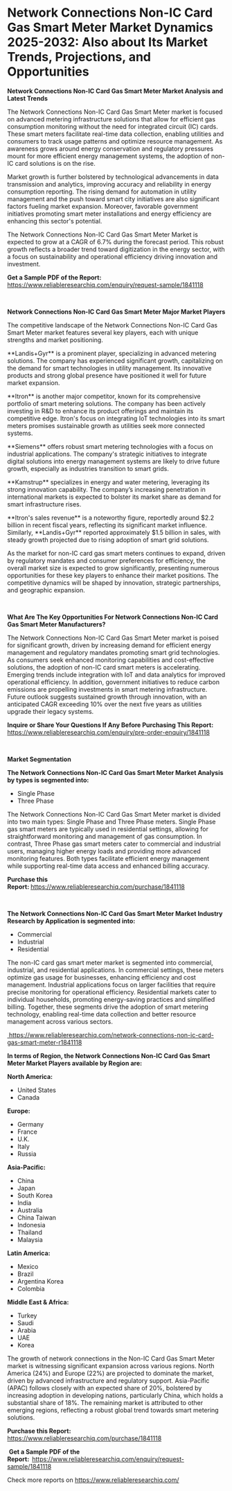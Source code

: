 <p><h1>Network Connections Non-IC Card Gas Smart Meter Market Dynamics 2025-2032: Also about Its Market Trends, Projections, and Opportunities</h1></p><p><strong>Network Connections Non-IC Card Gas Smart Meter Market Analysis and Latest Trends</strong></p>
<p><p>The Network Connections Non-IC Card Gas Smart Meter market is focused on advanced metering infrastructure solutions that allow for efficient gas consumption monitoring without the need for integrated circuit (IC) cards. These smart meters facilitate real-time data collection, enabling utilities and consumers to track usage patterns and optimize resource management. As awareness grows around energy conservation and regulatory pressures mount for more efficient energy management systems, the adoption of non-IC card solutions is on the rise.</p><p>Market growth is further bolstered by technological advancements in data transmission and analytics, improving accuracy and reliability in energy consumption reporting. The rising demand for automation in utility management and the push toward smart city initiatives are also significant factors fueling market expansion. Moreover, favorable government initiatives promoting smart meter installations and energy efficiency are enhancing this sector's potential.</p><p>The Network Connections Non-IC Card Gas Smart Meter Market is expected to grow at a CAGR of 6.7% during the forecast period. This robust growth reflects a broader trend toward digitization in the energy sector, with a focus on sustainability and operational efficiency driving innovation and investment.</p></p>
<p><strong>Get a Sample PDF of the Report:&nbsp;</strong> <a href="https://www.reliableresearchiq.com/enquiry/request-sample/1841118?utm_campaign=3437&utm_medium=2&utm_source=Github&utm_content=ia&utm_term=12042025&utm_id=network-connections-non-ic-card-gas-smart-meter">https://www.reliableresearchiq.com/enquiry/request-sample/1841118</a></p>
<p>&nbsp;</p>
<p><strong>Network Connections Non-IC Card Gas Smart Meter Major Market Players</strong></p>
<p><p>The competitive landscape of the Network Connections Non-IC Card Gas Smart Meter market features several key players, each with unique strengths and market positioning.</p><p>**Landis+Gyr** is a prominent player, specializing in advanced metering solutions. The company has experienced significant growth, capitalizing on the demand for smart technologies in utility management. Its innovative products and strong global presence have positioned it well for future market expansion.</p><p>**Itron** is another major competitor, known for its comprehensive portfolio of smart metering solutions. The company has been actively investing in R&D to enhance its product offerings and maintain its competitive edge. Itron's focus on integrating IoT technologies into its smart meters promises sustainable growth as utilities seek more connected systems.</p><p>**Siemens** offers robust smart metering technologies with a focus on industrial applications. The company's strategic initiatives to integrate digital solutions into energy management systems are likely to drive future growth, especially as industries transition to smart grids.</p><p>**Kamstrup** specializes in energy and water metering, leveraging its strong innovation capability. The company’s increasing penetration in international markets is expected to bolster its market share as demand for smart infrastructure rises.</p><p>**Itron's sales revenue** is a noteworthy figure, reportedly around $2.2 billion in recent fiscal years, reflecting its significant market influence. Similarly, **Landis+Gyr** reported approximately $1.5 billion in sales, with steady growth projected due to rising adoption of smart grid solutions.</p><p>As the market for non-IC card gas smart meters continues to expand, driven by regulatory mandates and consumer preferences for efficiency, the overall market size is expected to grow significantly, presenting numerous opportunities for these key players to enhance their market positions. The competitive dynamics will be shaped by innovation, strategic partnerships, and geographic expansion.</p></p>
<p>&nbsp;</p>
<p><strong>What Are The Key Opportunities For Network Connections Non-IC Card Gas Smart Meter Manufacturers?</strong></p>
<p><p>The Network Connections Non-IC Card Gas Smart Meter market is poised for significant growth, driven by increasing demand for efficient energy management and regulatory mandates promoting smart grid technologies. As consumers seek enhanced monitoring capabilities and cost-effective solutions, the adoption of non-IC card smart meters is accelerating. Emerging trends include integration with IoT and data analytics for improved operational efficiency. In addition, government initiatives to reduce carbon emissions are propelling investments in smart metering infrastructure. Future outlook suggests sustained growth through innovation, with an anticipated CAGR exceeding 10% over the next five years as utilities upgrade their legacy systems.</p></p>
<p><strong>Inquire or Share Your Questions If Any Before Purchasing This Report:</strong> <a href="https://www.reliableresearchiq.com/enquiry/pre-order-enquiry/1841118?utm_campaign=3437&utm_medium=2&utm_source=Github&utm_content=ia&utm_term=12042025&utm_id=network-connections-non-ic-card-gas-smart-meter">https://www.reliableresearchiq.com/enquiry/pre-order-enquiry/1841118</a></p>
<p>&nbsp;</p>
<p><strong>Market Segmentation</strong></p>
<p><strong>The Network Connections Non-IC Card Gas Smart Meter Market Analysis by types is segmented into:</strong></p>
<p><ul><li>Single Phase</li><li>Three Phase</li></ul></p>
<p><p>The Network Connections Non-IC Card Gas Smart Meter market is divided into two main types: Single Phase and Three Phase meters. Single Phase gas smart meters are typically used in residential settings, allowing for straightforward monitoring and management of gas consumption. In contrast, Three Phase gas smart meters cater to commercial and industrial users, managing higher energy loads and providing more advanced monitoring features. Both types facilitate efficient energy management while supporting real-time data access and enhanced billing accuracy.</p></p>
<p><strong>Purchase this Report:&nbsp;</strong><a href="https://www.reliableresearchiq.com/purchase/1841118?utm_campaign=3437&utm_medium=2&utm_source=Github&utm_content=ia&utm_term=12042025&utm_id=network-connections-non-ic-card-gas-smart-meter">https://www.reliableresearchiq.com/purchase/1841118</a></p>
<p>&nbsp;</p>
<p><strong>The Network Connections Non-IC Card Gas Smart Meter Market Industry Research by Application is segmented into:</strong></p>
<p><ul><li>Commercial</li><li>Industrial</li><li>Residential</li></ul></p>
<p><p>The non-IC card gas smart meter market is segmented into commercial, industrial, and residential applications. In commercial settings, these meters optimize gas usage for businesses, enhancing efficiency and cost management. Industrial applications focus on larger facilities that require precise monitoring for operational efficiency. Residential markets cater to individual households, promoting energy-saving practices and simplified billing. Together, these segments drive the adoption of smart metering technology, enabling real-time data collection and better resource management across various sectors.</p></p>
<p><a href="https://www.reliableresearchiq.com/network-connections-non-ic-card-gas-smart-meter-r1841118?utm_campaign=3437&utm_medium=2&utm_source=Github&utm_content=ia&utm_term=12042025&utm_id=network-connections-non-ic-card-gas-smart-meter">&nbsp;https://www.reliableresearchiq.com/network-connections-non-ic-card-gas-smart-meter-r1841118</a></p>
<p><strong>In terms of Region, the Network Connections Non-IC Card Gas Smart Meter Market Players available by Region are:</strong></p>
<p>
    <p> <strong> North America: </strong>
        <ul>
            <li>United States</li>
            <li>Canada</li>
        </ul>
        </p> 
    <p> <strong> Europe: </strong>
        <ul>
            <li>Germany</li>
            <li>France</li>
            <li>U.K.</li>
            <li>Italy</li>
            <li>Russia</li>
        </ul>
        </p> 
    <p> <strong> Asia-Pacific: </strong>
        <ul>
            <li>China</li>
            <li>Japan</li>
            <li>South Korea</li>
            <li>India</li>
            <li>Australia</li>
            <li>China Taiwan</li>
            <li>Indonesia</li>
            <li>Thailand</li>
            <li>Malaysia</li>
        </ul>
        </p> 
    <p> <strong> Latin America: </strong>
        <ul>
            <li>Mexico</li>
            <li>Brazil</li>
            <li>Argentina Korea</li>
            <li>Colombia</li>
        </ul>
        </p> 
    <p> <strong> Middle East & Africa: </strong>
        <ul>
            <li>Turkey</li>
            <li>Saudi</li>
            <li>Arabia</li>
            <li>UAE</li>
            <li>Korea</li>
        </ul>
    </p>
    </p>
<p><p>The growth of network connections in the Non-IC Card Gas Smart Meter market is witnessing significant expansion across various regions. North America (24%) and Europe (22%) are projected to dominate the market, driven by advanced infrastructure and regulatory support. Asia-Pacific (APAC) follows closely with an expected share of 20%, bolstered by increasing adoption in developing nations, particularly China, which holds a substantial share of 18%. The remaining market is attributed to other emerging regions, reflecting a robust global trend towards smart metering solutions.</p></p>
<p><strong>Purchase this Report: </strong><a href="https://www.reliableresearchiq.com/purchase/1841118?utm_campaign=3437&utm_medium=2&utm_source=Github&utm_content=ia&utm_term=12042025&utm_id=network-connections-non-ic-card-gas-smart-meter">https://www.reliableresearchiq.com/purchase/1841118</a></p>
<p>&nbsp;<strong>Get a Sample PDF of the Report:&nbsp;&nbsp;</strong><a href="https://www.reliableresearchiq.com/enquiry/request-sample/1841118?utm_campaign=3437&utm_medium=2&utm_source=Github&utm_content=ia&utm_term=12042025&utm_id=network-connections-non-ic-card-gas-smart-meter">https://www.reliableresearchiq.com/enquiry/request-sample/1841118</a></p>
<p><strong></strong></p>
<p>Check more reports on <a href="https://www.reliableresearchiq.com/?utm_campaign=3437&utm_medium=2&utm_source=Github&utm_content=ia&utm_term=12042025&utm_id=network-connections-non-ic-card-gas-smart-meter">https://www.reliableresearchiq.com/</a></p>